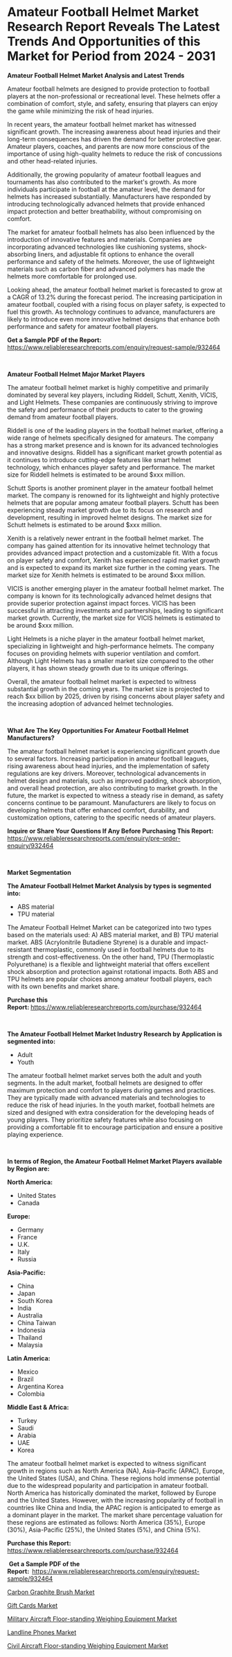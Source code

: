 <p><h1>Amateur Football Helmet Market Research Report Reveals The Latest Trends And Opportunities of this Market for Period from 2024 - 2031</h1></p><p><strong>Amateur Football Helmet Market Analysis and Latest Trends</strong></p>
<p><p>Amateur football helmets are designed to provide protection to football players at the non-professional or recreational level. These helmets offer a combination of comfort, style, and safety, ensuring that players can enjoy the game while minimizing the risk of head injuries.</p><p>In recent years, the amateur football helmet market has witnessed significant growth. The increasing awareness about head injuries and their long-term consequences has driven the demand for better protective gear. Amateur players, coaches, and parents are now more conscious of the importance of using high-quality helmets to reduce the risk of concussions and other head-related injuries.</p><p>Additionally, the growing popularity of amateur football leagues and tournaments has also contributed to the market's growth. As more individuals participate in football at the amateur level, the demand for helmets has increased substantially. Manufacturers have responded by introducing technologically advanced helmets that provide enhanced impact protection and better breathability, without compromising on comfort.</p><p>The market for amateur football helmets has also been influenced by the introduction of innovative features and materials. Companies are incorporating advanced technologies like cushioning systems, shock-absorbing liners, and adjustable fit options to enhance the overall performance and safety of the helmets. Moreover, the use of lightweight materials such as carbon fiber and advanced polymers has made the helmets more comfortable for prolonged use.</p><p>Looking ahead, the amateur football helmet market is forecasted to grow at a CAGR of 13.2% during the forecast period. The increasing participation in amateur football, coupled with a rising focus on player safety, is expected to fuel this growth. As technology continues to advance, manufacturers are likely to introduce even more innovative helmet designs that enhance both performance and safety for amateur football players.</p></p>
<p><strong>Get a Sample PDF of the Report:&nbsp;</strong> <a href="https://www.reliableresearchreports.com/enquiry/request-sample/932464">https://www.reliableresearchreports.com/enquiry/request-sample/932464</a></p>
<p>&nbsp;</p>
<p><strong>Amateur Football Helmet Major Market Players</strong></p>
<p><p>The amateur football helmet market is highly competitive and primarily dominated by several key players, including Riddell, Schutt, Xenith, VICIS, and Light Helmets. These companies are continuously striving to improve the safety and performance of their products to cater to the growing demand from amateur football players.</p><p>Riddell is one of the leading players in the football helmet market, offering a wide range of helmets specifically designed for amateurs. The company has a strong market presence and is known for its advanced technologies and innovative designs. Riddell has a significant market growth potential as it continues to introduce cutting-edge features like smart helmet technology, which enhances player safety and performance. The market size for Riddell helmets is estimated to be around $xxx million.</p><p>Schutt Sports is another prominent player in the amateur football helmet market. The company is renowned for its lightweight and highly protective helmets that are popular among amateur football players. Schutt has been experiencing steady market growth due to its focus on research and development, resulting in improved helmet designs. The market size for Schutt helmets is estimated to be around $xxx million.</p><p>Xenith is a relatively newer entrant in the football helmet market. The company has gained attention for its innovative helmet technology that provides advanced impact protection and a customizable fit. With a focus on player safety and comfort, Xenith has experienced rapid market growth and is expected to expand its market size further in the coming years. The market size for Xenith helmets is estimated to be around $xxx million.</p><p>VICIS is another emerging player in the amateur football helmet market. The company is known for its technologically advanced helmet designs that provide superior protection against impact forces. VICIS has been successful in attracting investments and partnerships, leading to significant market growth. Currently, the market size for VICIS helmets is estimated to be around $xxx million.</p><p>Light Helmets is a niche player in the amateur football helmet market, specializing in lightweight and high-performance helmets. The company focuses on providing helmets with superior ventilation and comfort. Although Light Helmets has a smaller market size compared to the other players, it has shown steady growth due to its unique offerings.</p><p>Overall, the amateur football helmet market is expected to witness substantial growth in the coming years. The market size is projected to reach $xx billion by 2025, driven by rising concerns about player safety and the increasing adoption of advanced helmet technologies.</p></p>
<p>&nbsp;</p>
<p><strong>What Are The Key Opportunities For Amateur Football Helmet Manufacturers?</strong></p>
<p><p>The amateur football helmet market is experiencing significant growth due to several factors. Increasing participation in amateur football leagues, rising awareness about head injuries, and the implementation of safety regulations are key drivers. Moreover, technological advancements in helmet design and materials, such as improved padding, shock absorption, and overall head protection, are also contributing to market growth. In the future, the market is expected to witness a steady rise in demand, as safety concerns continue to be paramount. Manufacturers are likely to focus on developing helmets that offer enhanced comfort, durability, and customization options, catering to the specific needs of amateur players.</p></p>
<p><strong>Inquire or Share Your Questions If Any Before Purchasing This Report:</strong> <a href="https://www.reliableresearchreports.com/enquiry/pre-order-enquiry/932464">https://www.reliableresearchreports.com/enquiry/pre-order-enquiry/932464</a></p>
<p>&nbsp;</p>
<p><strong>Market Segmentation</strong></p>
<p><strong>The Amateur Football Helmet Market Analysis by types is segmented into:</strong></p>
<p><ul><li>ABS material</li><li>TPU material</li></ul></p>
<p><p>The Amateur Football Helmet Market can be categorized into two types based on the materials used: A) ABS material market, and B) TPU material market. ABS (Acrylonitrile Butadiene Styrene) is a durable and impact-resistant thermoplastic, commonly used in football helmets due to its strength and cost-effectiveness. On the other hand, TPU (Thermoplastic Polyurethane) is a flexible and lightweight material that offers excellent shock absorption and protection against rotational impacts. Both ABS and TPU helmets are popular choices among amateur football players, each with its own benefits and market share.</p></p>
<p><strong>Purchase this Report:&nbsp;</strong><a href="https://www.reliableresearchreports.com/purchase/932464">https://www.reliableresearchreports.com/purchase/932464</a></p>
<p>&nbsp;</p>
<p><strong>The Amateur Football Helmet Market Industry Research by Application is segmented into:</strong></p>
<p><ul><li>Adult</li><li>Youth</li></ul></p>
<p><p>The amateur football helmet market serves both the adult and youth segments. In the adult market, football helmets are designed to offer maximum protection and comfort to players during games and practices. They are typically made with advanced materials and technologies to reduce the risk of head injuries. In the youth market, football helmets are sized and designed with extra consideration for the developing heads of young players. They prioritize safety features while also focusing on providing a comfortable fit to encourage participation and ensure a positive playing experience.</p></p>
<p>&nbsp;</p>
<p><strong>In terms of Region, the Amateur Football Helmet Market Players available by Region are:</strong></p>
<p>
    <p> <strong> North America: </strong>
        <ul>
            <li>United States</li>
            <li>Canada</li>
        </ul>
        </p> 
    <p> <strong> Europe: </strong>
        <ul>
            <li>Germany</li>
            <li>France</li>
            <li>U.K.</li>
            <li>Italy</li>
            <li>Russia</li>
        </ul>
        </p> 
    <p> <strong> Asia-Pacific: </strong>
        <ul>
            <li>China</li>
            <li>Japan</li>
            <li>South Korea</li>
            <li>India</li>
            <li>Australia</li>
            <li>China Taiwan</li>
            <li>Indonesia</li>
            <li>Thailand</li>
            <li>Malaysia</li>
        </ul>
        </p> 
    <p> <strong> Latin America: </strong>
        <ul>
            <li>Mexico</li>
            <li>Brazil</li>
            <li>Argentina Korea</li>
            <li>Colombia</li>
        </ul>
        </p> 
    <p> <strong> Middle East & Africa: </strong>
        <ul>
            <li>Turkey</li>
            <li>Saudi</li>
            <li>Arabia</li>
            <li>UAE</li>
            <li>Korea</li>
        </ul>
    </p>
    </p>
<p><p>The amateur football helmet market is expected to witness significant growth in regions such as North America (NA), Asia-Pacific (APAC), Europe, the United States (USA), and China. These regions hold immense potential due to the widespread popularity and participation in amateur football. North America has historically dominated the market, followed by Europe and the United States. However, with the increasing popularity of football in countries like China and India, the APAC region is anticipated to emerge as a dominant player in the market. The market share percentage valuation for these regions are estimated as follows: North America (35%), Europe (30%), Asia-Pacific (25%), the United States (5%), and China (5%).</p></p>
<p><strong>Purchase this Report: </strong><a href="https://www.reliableresearchreports.com/purchase/932464">https://www.reliableresearchreports.com/purchase/932464</a></p>
<p>&nbsp;<strong>Get a Sample PDF of the Report:&nbsp;&nbsp;</strong><a href="https://www.reliableresearchreports.com/enquiry/request-sample/932464">https://www.reliableresearchreports.com/enquiry/request-sample/932464</a></p>
<p><strong></strong></p>
<p><p><a href="https://medium.com/@irwingibson727/carbon-graphite-brush-market-the-key-to-successful-business-strategy-forecast-till-2031-7971b6839860">Carbon Graphite Brush Market</a></p><p><a href="https://medium.com/@doylenader453/gift-cards-market-the-key-to-successful-business-strategy-forecast-till-2031-822c43e1739b">Gift Cards Market</a></p><p><a href="https://github.com/suaretopek9/Market-Research-Report-List-1/blob/main/military-aircraft-floor-standing-weighing-equipment-market.md">Military Aircraft Floor-standing Weighing Equipment Market</a></p><p><a href="https://medium.com/@doylenader453/decoding-landline-phones-market-metrics-market-share-trends-and-growth-patterns-275c53b67a6a">Landline Phones Market</a></p><p><a href="https://github.com/dimitrishawkinswaynenp91rgz/Market-Research-Report-List-1/blob/main/civil-aircraft-floor-standing-weighing-equipment-market.md">Civil Aircraft Floor-standing Weighing Equipment Market</a></p></p>